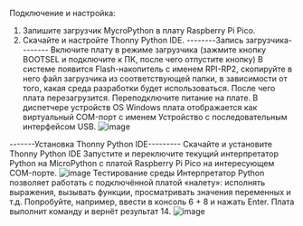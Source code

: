 Подключение и настройка:
1. Запишите загрузчик MycroPython в плату Raspberry Pi Pico.
2. Скачайте и настройте Thonny Python IDE.
--------Запись загрузчика--------
Включите плату в режиме загрузчика (зажмите кнопку BOOTSEL и подключите к ПК, после чего отпустите кнопку)
В системе появится Flash-накопитель с именем RPI-RP2, скопируйте в него файл загрузчика из соответствующей папки, в зависимости от того, какая среда разработки будет использоваться.
После чего плата перезагрузится. Переподключите питание на плате.
В диспетчере устройств OS Windows плата отображается как виртуальный COM-порт с именем Устройство с последовательным интерфейсом USB.
![image](https://github.com/ArduinoSet/Raspberry-Pi-Pico/assets/21033375/e7791e53-cba0-47b8-9e91-99ce25b6a11e)

-------Установка Thonny Python IDE---------
Скачайте и установите Thonny Python IDE
Запустите и переключите текущий интерпретатор Python на MicroPython с платой Raspberry Pi Pico на интересующем COM-порте.
![image](https://github.com/ArduinoSet/Raspberry-Pi-Pico/assets/21033375/60e4fec4-dc7d-4239-bd41-aa614b8a9e0b)
Тестирование среды
Интерпретатор Python позволяет работать с подключённой платой «налету»: исполнять выражения, вызывать функции, просматривать значения переменных и т.д. Попробуйте, например, ввести в консоль 6 + 8 и нажать Enter. Плата выполнит команду и вернёт результат 14.
![image](https://github.com/ArduinoSet/Raspberry-Pi-Pico/assets/21033375/02b4a85d-2b85-44b1-888e-0205c24854b3)
	
